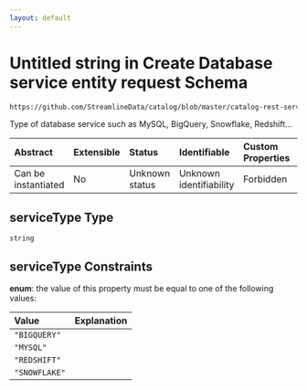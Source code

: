 ```yaml
---
layout: default
---
```

# Untitled string in Create Database service entity request Schema

```txt
https://github.com/StreamlineData/catalog/blob/master/catalog-rest-service/src/main/resources/json/schema/api/services/createDatabaseService.json#/properties/serviceType
```

Type of database service such as MySQL, BigQuery, Snowflake, Redshift...

| Abstract            | Extensible | Status         | Identifiable            | Custom Properties | Additional Properties | Access Restrictions | Defined In                                                                                           |
| :------------------ | :--------- | :------------- | :---------------------- | :---------------- | :-------------------- | :------------------ | :--------------------------------------------------------------------------------------------------- |
| Can be instantiated | No         | Unknown status | Unknown identifiability | Forbidden         | Allowed               | none                | [createDatabaseService.json*](services/createDatabaseService.json) |

## serviceType Type

`string`

## serviceType Constraints

**enum**: the value of this property must be equal to one of the following values:

| Value         | Explanation |
| :------------ | :---------- |
| `"BIGQUERY"`  |             |
| `"MYSQL"`     |             |
| `"REDSHIFT"`  |             |
| `"SNOWFLAKE"` |             |

